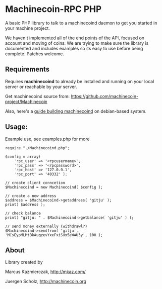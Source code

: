 # Machinecoin-RPC PHP

A basic PHP library to talk to a machinecoind daemon to get you started in your machine project.

We haven't implemented all of the end points of the API, focused on account and moving of coins. We are trying to make sure the library is documented and includes examples so its easy to use before being complete.  Patches welcome.


## Requirements

Requires **machinecoind** to already be installed and running on your local server or reachable by your server.  

Get machinecoind source from: https://github.com/machinecoin-project/Machinecoin

Also, here's a [guide building machinecoind](https://github.com/machinecoin-project/Machinecoin-Docs/tree/master/guides/build) on debian-based system.  


## Usage:

Example use, see examples.php for more

```
require "./Machinecoind.php";

$config = array(
    'rpc_user' => '<rpcusername>',
    'rpc_pass' => '<rpcpassword>',
    'rpc_host' => '127.0.0.1',
    'rpc_port' => '40332' );

// create client conncetion
$Machinecoind = new Machinecoind( $config );

// create a new address
$address = $Machinecoind->getaddress( 'gitju' );
print( $address );

// check balance 
print( "gitju: " . $Machinecoind->getbalance( 'gitju' ) );

// send money externally (withdrawl?)
$Machinecoind->sendfrom( 'gitju', 'MCsEypMLMtBkAuqzevYxeFxiSUx5eWAU3y', 100 );

```


## About

Library created by

  Marcus Kazmierczak, http://mkaz.com/
  
  Juergen Scholz, http://machinecoin.org


